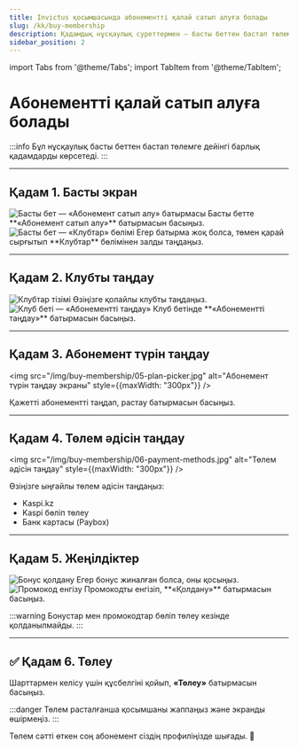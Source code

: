 ```yaml
---
title: Invictus қосымшасында абонементті қалай сатып алуға болады
slug: /kk/buy-membership
description: Қадамдық нұсқаулық суреттермен — басты беттен бастап төлемге дейін.
sidebar_position: 2
---
```


import Tabs from '@theme/Tabs';
import TabItem from '@theme/TabItem';

# Абонементті қалай сатып алуға болады

:::info
Бұл нұсқаулық басты беттен бастап төлемге дейінгі барлық қадамдарды көрсетеді.
:::

---

## Қадам 1. Басты экран

<Tabs>
  <TabItem value="buy-btn" label="«Абонемент сатып алу» батырмасы">
    <img src="/img/buy-membership/01-home-buy.jpg" alt="Басты бет — «Абонемент сатып алу» батырмасы" style={{maxWidth: "300px"}} />
    Басты бетте **«Абонемент сатып алу»** батырмасын басыңыз.
  </TabItem>
  <TabItem value="clubs-section" label="«Клубтар» бөлімі">
    <img src="/img/buy-membership/02-home-clubs.jpg" alt="Басты бет — «Клубтар» бөлімі" style={{maxWidth: "300px"}} />
    Егер батырма жоқ болса, төмен қарай сырғытып **Клубтар** бөлімінен залды таңдаңыз.
  </TabItem>
</Tabs>

---

## Қадам 2. Клубты таңдау

<Tabs>
  <TabItem value="club-list" label="Клубтар тізімі">
    <img src="/img/buy-membership/03-clubs-list.jpg" alt="Клубтар тізімі" style={{maxWidth: "300px"}} />
    Өзіңізге қолайлы клубты таңдаңыз.
  </TabItem>
  <TabItem value="club-details" label="Клуб беті">
    <img src="/img/buy-membership/04-club-details.jpg" alt="Клуб беті — «Абонементті таңдау»" style={{maxWidth: "300px"}} />
    Клуб бетінде **«Абонементті таңдау»** батырмасын басыңыз.
  </TabItem>
</Tabs>

---

## Қадам 3. Абонемент түрін таңдау

<img src="/img/buy-membership/05-plan-picker.jpg" alt="Абонемент түрін таңдау экраны" style={{maxWidth: "300px"}} />

Қажетті абонементті таңдап, растау батырмасын басыңыз.

---

## Қадам 4. Төлем әдісін таңдау

<img src="/img/buy-membership/06-payment-methods.jpg" alt="Төлем әдісін таңдау" style={{maxWidth: "300px"}} />

Өзіңізге ыңғайлы төлем әдісін таңдаңыз:

- Kaspi.kz
- Kaspi бөліп төлеу
- Банк картасы (Paybox)

---

## Қадам 5. Жеңілдіктер

<Tabs>
  <TabItem value="bonus" label="Бонус">
    <img src="/img/buy-membership/07-confirm-and-pay.jpg" alt="Бонус қолдану" style={{maxWidth: "300px"}} />
    Егер бонус жиналған болса, оны қосыңыз.
  </TabItem>
  <TabItem value="promo" label="Промокод">
    <img src="/img/buy-membership/08-promo-code.jpg" alt="Промокод енгізу" style={{maxWidth: "300px"}} />
    Промокодты енгізіп, **«Қолдану»** батырмасын басыңыз.
  </TabItem>
</Tabs>

:::warning
Бонустар мен промокодтар бөліп төлеу кезінде қолданылмайды.
:::

---

## ✅ Қадам 6. Төлеу

Шарттармен келісу үшін құсбелгіні қойып, **«Төлеу»** батырмасын басыңыз.

:::danger
Төлем расталғанша қосымшаны жаппаңыз және экранды өшірмеңіз.
:::

Төлем сәтті өткен соң абонемент сіздің профиліңізде шығады. 🎉
